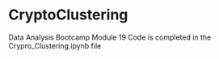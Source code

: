 # CryptoClustering
Data Analysis Bootcamp Module 19
Code is completed in the Crypro_Clustering.ipynb file
